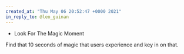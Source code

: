 ```yaml
---
created_at: "Thu May 06 20:52:47 +0000 2021"
in_reply_to: @leo_guinan
---
```


- Look For The Magic Moment

Find that 10 seconds of magic that users experience and key in on that.